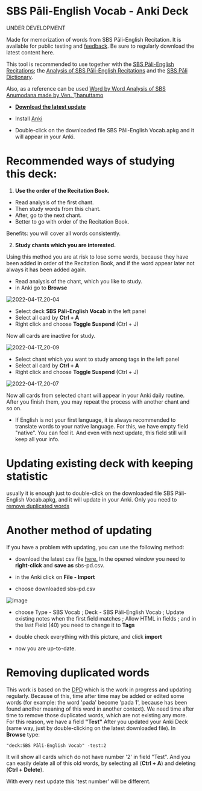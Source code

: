 # SBS Pāli-English Vocab - Anki Deck

UNDER DEVELOPMENT

Made for memorization of words from SBS Pāli-English Recitation. It is available for public testing and [feedback](https://docs.google.com/forms/d/e/1FAIpQLScNC5v2gQbBCM3giXfYIib9zrp-WMzwJuf_iVXEMX2re4BFFw/viewform?usp=pp_url&entry.1433863141=SBS-study-tools). Be sure to regularly download the latest content here.

This tool is recommended to use together with the [SBS Pāli-English Recitations](https://github.com/sasanarakkha/study-tools/raw/main/P%C4%81li-English%20Recitations.pdf); the [Analysis of SBS Pāli-English Recitations](https://github.com/sasanarakkha/study-tools/raw/main/Analysis%20of%20SBS%20P%C4%81li-English%20Recitations.pdf) and the [SBS Pāli Dictionary](https://sasanarakkha.github.io/study-tools/SBS_Pāli_Dictionary/SBS_Pāli_Dictionary.html).

Also, as a reference can be used [Word by Word Analysis of SBS Anumodana made by Ven. Ṭhanuttamo](https://github.com/sasanarakkha/study-tools/raw/main/Analysis%20of%20SBS%20Anumodana%20by%20A%20Thanuttamo.pdf)

- **[Download the latest update](https://github.com/sasanarakkha/study-tools/raw/main/Anki_Decks/SBS_P%C4%81li-English_Vocab/SBS%20P%C4%81li-English%20Vocab.apkg)**

- Install [Anki](https://apps.ankiweb.net/)

- Double-click on the downloaded file SBS Pāli-English Vocab.apkg and it will appear in your Anki.

# Recommended ways of studying this deck:

1) **Use the order of the Recitation Book.**

- Read analysis of the first chant. 
- Then study words from this chant. 
- After, go to the next chant. 
- Better to go with order of the Recitation Book.

Benefits: you will cover all words consistently.

2) **Study chants which you are interested.**

Using this method you are at risk to lose some words, because they have been added in order of the Recitation Book, and if the word appear later not always it has been added again.
- Read analysis of the chant, which you like to study. 
- in Anki go to **Browse**

![2022-04-17_20-04](https://user-images.githubusercontent.com/39419221/163816818-f74b1834-5d9f-4cb2-a211-08ed01a17095.png)

- Select deck **SBS Pāli-English Vocab** in the left panel
- Select all card by **Ctrl + A**
- Right click and choose **Toggle Suspend** (Ctrl + J)

Now all cards are inactive for study.

![2022-04-17_20-09](https://user-images.githubusercontent.com/39419221/163816875-7c8bb12b-8a38-4217-ba2e-d7d271d155b2.png)

- Select chant which you want to study among tags in the left panel
- Select all card by **Ctrl + A**
- Right click and choose **Toggle Suspend** (Ctrl + J) 

![2022-04-17_20-07](https://user-images.githubusercontent.com/39419221/163816889-740ebca2-d637-4461-9a05-0bc0c07fb393.png)

Now all cards from selected chant will appear in your Anki daily routine. After you finish them, you may repeat the process with another chant and so on.

- If English is not your first language, it is always recommended to translate words to your native language. For this, we have empty field "native". You can feel it. And even with next update, this field still will keep all your info.

# Updating existing deck with keeping statistic

usually it is enough just to double-click on the downloaded file SBS Pāli-English Vocab.apkg, and it will update in your Anki. Only you need to [remove duplicated words](https://github.com/sasanarakkha/study-tools/blob/main/Anki_Decks/SBS_P%C4%81li-English_Vocab/SBS_P%C4%81li-English_Vocab.md#removing-duplicated-words)

# Another method of updating

If you have a problem with updating, you can use the following method:

- download the latest csv file [here.](https://github.com/sasanarakkha/study-tools/raw/main/Anki_Decks/SBS_P%C4%81li-English_Vocab/sbs-pd.csv) In the opened window you need to **right-click** and **save as** sbs-pd.csv.

- in the Anki click on **File - Import**

- choose downloaded sbs-pd.csv

![image](https://user-images.githubusercontent.com/39419221/167286562-147cf68d-df8a-4205-aab9-524d773dbc88.png)

- choose Type - SBS Vocab ; Deck - SBS Pāli-English Vocab ; Update existing notes when the first field matches ; Allow HTML in fields ; and in the last Field (40) you need to change it to **Tags**

- double check everything with this picture, and click **import**

- now you are up-to-date.

# Removing duplicated words

This work is based on the [DPD](https://digitalpalidictionary.github.io/) which is the work in progress and updating regularly. Because of this, time after time may be added or edited some words (for example: the word 'pada' become 'pada 1', because has been found another meaning of this word in another context). We need time after time to remove those duplicated words, which are not existing any more. For this reason, we have a field **"Test"**
After you updated your Anki Deck (same way, just by double-clicking on the latest downloaded file). In **Browse** type:

`"deck:SBS Pāli-English Vocab" -test:2`

It will show all cards which do not have number '2' in field "Test". And you can easily delate all of this old words, by selecting all (**Ctrl + A**) and deleting (**Ctrl + Delete**). 

With every next update this 'test number' will be different.
